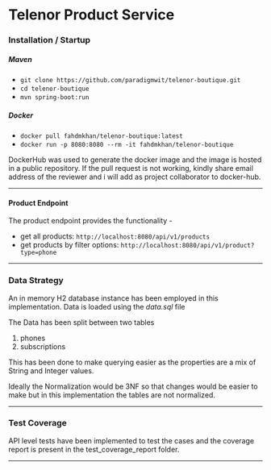 # Telenor Product Service

### Installation / Startup

##### Maven
- `git clone https://github.com/paradigmwit/telenor-boutique.git`
- `cd telenor-boutique`
- `mvn spring-boot:run`

##### Docker
- `docker pull fahdmkhan/telenor-boutique:latest`
- `docker run -p 8080:8080 --rm -it fahdmkhan/telenor-boutique`

DockerHub was used to generate the docker image and the image is hosted in a public repository.
If the pull request is not working, kindly share email address of the reviewer and i will add as project collaborator to docker-hub.

---

#### Product Endpoint
The product endpoint provides the functionality -
- get all products: `http://localhost:8080/api/v1/products`
- get products by filter options: `http://localhost:8080/api/v1/product?type=phone`

---

### Data Strategy

An in memory H2 database instance has been employed in this implementation.
Data is loaded using the _data.sql_ file

The Data has been split between two tables 
1. phones
2. subscriptions

This has been done to make querying easier as the properties are a mix of String and Integer values.

Ideally the Normalization would be 3NF so that changes would be easier to make but in this implementation the tables are not normalized.

---

### Test Coverage

API level tests have been implemented to test the cases and the coverage report is present in the test_coverage_report folder.

---
